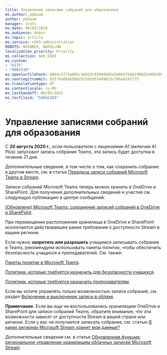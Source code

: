 ```yaml
---
title: Управление записями собраний для образования
ms.author: pebaum
author: pebaum
manager: scotv
ms.date: 08/03/2020
ms.audience: Admin
ms.topic: article
ms.service: o365-administration
ROBOTS: NOINDEX, NOFOLLOW
localization_priority: Priority
ms.collection: Adm_O365
ms.custom:
- "6131"
- "9002530"
ms.openlocfilehash: b064c5773a681c1602dc939049d5eb6084fb661906d3a406169c31f313876a6b
ms.sourcegitcommit: b5f7da89a650d2915dc652449623c78be6247175
ms.translationtype: HT
ms.contentlocale: ru-RU
ms.lasthandoff: 08/05/2021
ms.locfileid: "54042283"
---
```

# <a name="manage-meeting-recordings-for-education"></a>Управление записями собраний для образования

С **20 августа 2020 г.**, если пользователи с лицензиями A1 (включая A1 Plus) запускают запись собрания Teams, эта запись будет доступна в течение 21 дня.

Дополнительные сведения, в том числе о том, как сохранить собрание в другом месте, см. в статье [Передача записи собраний Microsoft Teams в Stream](https://docs.microsoft.com/stream/portal-upload-teams-meeting-recording).

Записи собраний Microsoft Teams теперь можно хранить в OneDrive и SharePoint. Для получения дополнительных сведений и участия см. следующую публикацию в центре сообщений:

[(Обновлено) Microsoft Teams: сохранение записей собраний в OneDrive и SharePoint](https://portal.microsoft.com/Adminportal/Home?ref=MessageCenter&id=MC222640).

При перемещении расположения хранилища в OneDrive и SharePoint исключается действовавшее ранее требования о доступности Stream в вашем регионе.

Если нужно **запретить или разрешить** учащимся записывать собрания в Teams, рекомендуем использовать пакеты политик, чтобы обеспечить безопасность учащихся и преподавателей. См. также:

[Пакеты политик в Microsoft Teams](https://docs.microsoft.com/microsoftteams/policy-packages-edu#policy-packages-in-microsoft-teams).

[Политики, которые требуется назначить для безопасности учащихся](https://docs.microsoft.com/microsoftteams/policy-packages-edu#policies-that-should-be-assigned-for-student-safety).

[Политики, которые требуется назначить преподавателям](https://docs.microsoft.com/microsoftteams/policy-packages-edu#policies-that-should-be-assigned-for-educators).

Если вы хотите управлять только возможностью записи собраний, см. раздел [Включение и выключение записи в облаке](https://docs.microsoft.com/microsoftteams/cloud-recording#turn-on-or-turn-off-cloud-recording).

**Примечание**. Если вы еще не воспользовались хранилищем OneDrive и SharePoint для записи собраний Teams, обратите внимание, что эти возможности зависят от доступности Stream в вашей стране или регионе. Если у вас не получается записать собрание, см. статью [В каких регионах Microsoft Stream хранит мои данные?](https://docs.microsoft.com/stream/faq#which-regions-does-microsoft-stream-host-my-data-in)

Дополнительные сведения см. в статье [Обновленная функция: региональное управление хранилищем облачных записей Microsoft Stream](https://admin.microsoft.com/AdminPortal/Home#/MessageCenter?id=MC214327)